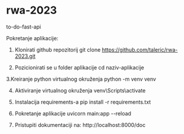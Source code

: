 # rwa-2023
to-do-fast-api

Pokretanje aplikacije:

1. Klonirati github repozitorij
git clone https://github.com/taleric/rwa-2023.git

2. Pozicionirati se u folder aplikacije
cd naziv-aplikacije

3.Kreiranje python virtualnog okruženja
python -m venv venv

4. Aktiviranje virtualnog okruženja
venv\Scripts\activate

5. Instalacija requirements-a
pip install -r requirements.txt

6. Pokretanje aplikacije
uvicorn main:app --reload

7. Pristupiti dokumentaciji na:
http://localhost:8000/doc


